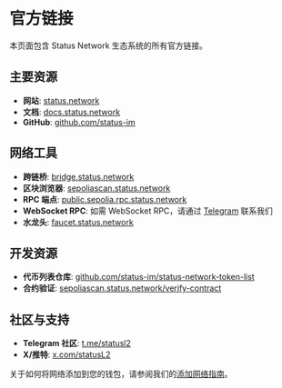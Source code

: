 # 官方链接

本页面包含 Status Network 生态系统的所有官方链接。

## 主要资源
- **网站**: [status.network](https://status.network)
- **文档**: [docs.status.network](https://docs.status.network)
- **GitHub**: [github.com/status-im](https://github.com/status-im)

## 网络工具
- **跨链桥**: [bridge.status.network](https://bridge.status.network)
- **区块浏览器**: [sepoliascan.status.network](https://sepoliascan.status.network)
- **RPC 端点**: [public.sepolia.rpc.status.network](https://public.sepolia.rpc.status.network)
- **WebSocket RPC**: 如需 WebSocket RPC，请通过 [Telegram](https://t.me/statusl2) 联系我们
- **水龙头**: [faucet.status.network](https://faucet.status.network)

## 开发资源
- **代币列表仓库**: [github.com/status-im/status-network-token-list](https://github.com/status-im/status-network-token-list)
- **合约验证**: [sepoliascan.status.network/verify-contract](https://sepoliascan.status.network/contract-verification)

## 社区与支持
- **Telegram 社区**: [t.me/statusl2](https://t.me/statusl2)
- **X/推特**: [x.com/statusL2](https://x.com/statusL2)

关于如何将网络添加到您的钱包，请参阅我们的[添加网络指南](/general-info/add-status-network)。
